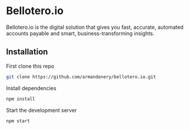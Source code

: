 # Bellotero.io

Bellotero.io is the digital solution that gives you fast, accurate, automated accounts payable and smart, business-transforming insights.

## Installation

First clone this repo
```bash
git clone https://github.com/armandonery/bellotero.io.git
```
Install dependencies

```bash
npm install
```
Start the development server
```bash
npm start
```
